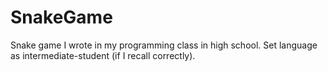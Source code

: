 # SnakeGame
Snake game I wrote in my programming class in high school. Set language as intermediate-student (if I recall correctly).
